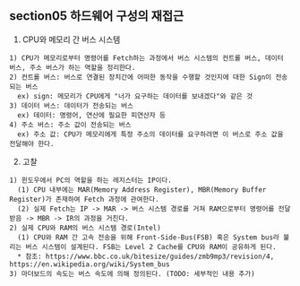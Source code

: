 ## section05 하드웨어 구성의 재접근

  1. CPU와 메모리 간 버스 시스템

    1) CPU가 메모리로부터 명령어를 Fetch하는 과정에서 버스 시스템의 컨트롤 버스, 데이터 버스, 주소 버스가 하는 역할을 정리한다.
    2) 컨트롤 버스: 버스로 연결된 장치간에 어떠한 동작을 수행할 것인지에 대한 Sign이 전송되는 버스
      ex) sign: 메모리가 CPU에게 "너가 요구하는 데이터를 보내겠다"와 같은 것
    3) 데이터 버스: 데이터가 전송되는 버스
      ex) 데이터: 명령어, 연산에 필요한 피연산자 등
    4) 주소 버스: 주소 값이 전송되는 버스
      ex) 주소 값: CPU가 메모리에게 특정 주소의 데이터를 요구하려면 이 버스로 주소 값을 전달해야 한다.

  2. 고찰

    1) 윈도우에서 PC의 역할을 하는 레지스터는 IP이다.
      (1) CPU 내부에는 MAR(Memory Address Register), MBR(Memory Buffer Register)가 존재하여 Fetch 과정에 관여한다.
      (2) 실제 Fetch는 IP -> MAR -> 버스 시스템 경로를 거쳐 RAM으로부터 명령어를 전달 받음 -> MBR -> IR의 과정을 거친다.
    2) 실제 CPU와 RAM의 버스 시스템 경로(Intel)
      (1) CPU와 RAM 간 고속 전송을 위해 Front-Side-Bus(FSB) 혹은 System bus라 불리는 버스 시스템이 설계된다. FSB는 Level 2 Cache를 CPU와 RAM이 공유하게 된다.
      * 참조: https://www.bbc.co.uk/bitesize/guides/zmb9mp3/revision/4, https://en.wikipedia.org/wiki/System_bus
    3) 마더보드의 속도는 버스 속도에 의해 정의된다. (TODO: 세부적인 내용 추가)
